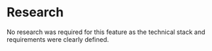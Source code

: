 # Research

No research was required for this feature as the technical stack and requirements were clearly defined.